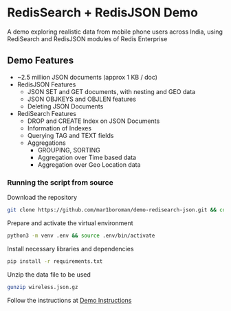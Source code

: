 # RedisSearch + RedisJSON Demo

A demo exploring realistic data from mobile phone users across India, using RediSearch and RedisJSON modules of Redis Enterprise

## Demo Features

- ~2.5 million JSON documents (approx 1 KB / doc)
- RedisJSON Features
    - JSON SET and GET documents, with nesting and GEO data
    - JSON OBJKEYS and OBJLEN features
    - Deleting JSON Documents
- RediSearch Features
    - DROP and CREATE Index on JSON Documents
    - Information of Indexes
    - Querying TAG and TEXT fields
    - Aggregations
        - GROUPING, SORTING 
        - Aggregation over Time based data
        - Aggregation over Geo Location data

### Running the script from source

Download the repository

```bash
git clone https://github.com/mar1boroman/demo-redisearch-json.git && cd demo-redisearch-json
```

Prepare and activate the virtual environment

```bash
python3 -m venv .env && source .env/bin/activate
```

Install necessary libraries and dependencies

```bash
pip install -r requirements.txt
```

Unzip the data file to be used
```bash
gunzip wireless.json.gz
```

Follow the instructions at [Demo Instructions](./demo-instructions.md)